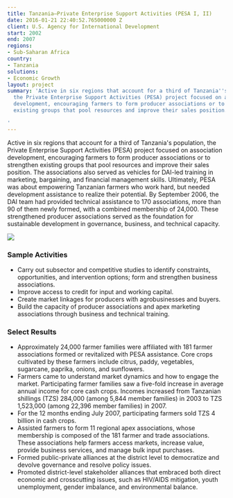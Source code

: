 ```yaml
---
title: Tanzania—Private Enterprise Support Activities (PESA I, II)
date: 2016-01-21 22:40:52.765000000 Z
client: U.S. Agency for International Development
start: 2002
end: 2007
regions:
- Sub-Saharan Africa
country:
- Tanzania
solutions:
- Economic Growth
layout: project
summary: 'Active in six regions that account for a third of Tanzania''s population,
  the Private Enterprise Support Activities (PESA) project focused on association
  development, encouraging farmers to form producer associations or to strengthen
  existing groups that pool resources and improve their sales position.

'
---
```


Active in six regions that account for a third of Tanzania's population, the Private Enterprise Support Activities (PESA) project focused on association development, encouraging farmers to form producer associations or to strengthen existing groups that pool resources and improve their sales position. The associations also served as vehicles for DAI-led training in marketing, bargaining, and financial management skills. Ultimately, PESA was about empowering Tanzanian farmers who work hard, but needed development assistance to realize their potential. By September 2006, the DAI team had provided technical assistance to 170 associations, more than 90 of them newly formed, with a combined membership of 24,000. These strengthened producer associations served as the foundation for sustainable development in governance, business, and technical capacity.

![][1]

###  Sample Activities

* Carry out subsector and competitive studies to identify constraints, opportunities, and intervention options; form and strengthen business associations.
* Improve access to credit for input and working capital.
* Create market linkages for producers with agrobusinesses and buyers.
* Build the capacity of producer associations and apex marketing associations through business and technical training.

###  Select Results

* Approximately 24,000 farmer families were affiliated with 181 farmer associations formed or revitalized with PESA assistance. Core crops cultivated by these farmers include citrus, paddy, vegetables, sugarcane, paprika, onions, and sunflowers.
* Farmers came to understand market dynamics and how to engage the market. Participating farmer families saw a five-fold increase in average annual income for core cash crops. Incomes increased from Tanzanian shillings (TZS) 284,000 (among 5,844 member families) in 2003 to TZS 1,523,000 (among 22,396 member families) in 2007.
* For the 12 months ending July 2007, participating farmers sold TZS 4 billion in cash crops.
* Assisted farmers to form 11 regional apex associations, whose membership is composed of the 181 farmer and trade associations. These associations help farmers access markets, increase value, provide business services, and manage bulk input purchases.
* Formed public-private alliances at the district level to democratize and devolve governance and resolve policy issues.
* Promoted district-level stakeholder alliances that embraced both direct economic and crosscutting issues, such as HIV/AIDS mitigation, youth unemployment, gender imbalance, and environmental balance.

[1]: /assets/images/projects/TanzaniaPESA.jpg
